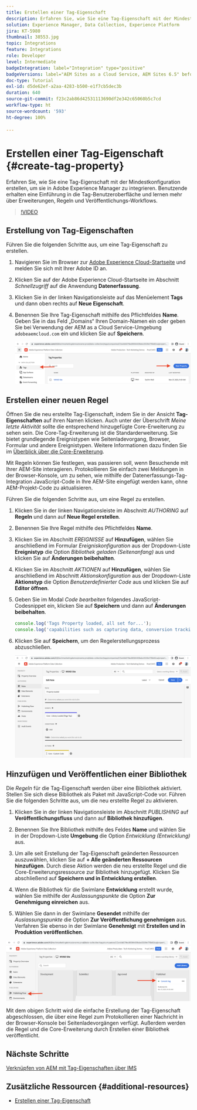 ```yaml
---
title: Erstellen einer Tag-Eigenschaft
description: Erfahren Sie, wie Sie eine Tag-Eigenschaft mit der Mindestkonfiguration erstellen, um diese in AEM zu integrieren. Benutzende erhalten eine Einführung in die Tag-Benutzeroberfläche und lernen mehr über Erweiterungen, Regeln und Veröffentlichungs-Workflows.
solution: Experience Manager, Data Collection, Experience Platform
jira: KT-5980
thumbnail: 38553.jpg
topic: Integrations
feature: Integrations
role: Developer
level: Intermediate
badgeIntegration: label="Integration" type="positive"
badgeVersions: label="AEM Sites as a Cloud Service, AEM Sites 6.5" before-title="false"
doc-type: Tutorial
exl-id: d5de62ef-a2aa-4283-b500-e1f7cb5dec3b
duration: 640
source-git-commit: f23c2ab86d42531113690df2e342c65060b5c7cd
workflow-type: ht
source-wordcount: '593'
ht-degree: 100%

---
```


# Erstellen einer Tag-Eigenschaft {#create-tag-property}

Erfahren Sie, wie Sie eine Tag-Eigenschaft mit der Mindestkonfiguration erstellen, um sie in Adobe Experience Manager zu integrieren. Benutzende erhalten eine Einführung in die Tag-Benutzeroberfläche und lernen mehr über Erweiterungen, Regeln und Veröffentlichungs-Workflows.

>[!VIDEO](https://video.tv.adobe.com/v/38553?quality=12&learn=on)

## Erstellung von Tag-Eigenschaften

Führen Sie die folgenden Schritte aus, um eine Tag-Eigenschaft zu erstellen.

1. Navigieren Sie im Browser zur [Adobe Experience Cloud-Startseite](https://experience.adobe.com/) und melden Sie sich mit Ihrer Adobe ID an.

1. Klicken Sie auf der Adobe Experience Cloud-Startseite im Abschnitt _Schnellzugriff_ auf die Anwendung **Datenerfassung**.

1. Klicken Sie in der linken Navigationsleiste auf das Menüelement **Tags** und dann oben rechts auf **Neue Eigenschaft**.

1. Benennen Sie Ihre Tag-Eigenschaft mithilfe des Pflichtfeldes **Name**. Geben Sie in das Feld „Domains“ Ihren Domain-Namen ein oder geben Sie bei Verwendung der AEM as a Cloud Service-Umgebung `adobeaemcloud.com` ein und klicken Sie auf **Speichern**.

   ![Tag-Eigenschaften](assets/tag-properties.png)

## Erstellen einer neuen Regel

Öffnen Sie die neu erstellte Tag-Eigenschaft, indem Sie in der Ansicht **Tag-Eigenschaften** auf ihren Namen klicken. Auch unter der Überschrift _Meine letzte Aktivität_ sollte die entsprechend hinzugefügte Core-Erweiterung zu sehen sein. Die Core-Tag-Erweiterung ist die Standarderweiterung. Sie bietet grundlegende Ereignistypen wie Seitenladevorgang, Browser, Formular und andere Ereignistypen. Weitere Informationen dazu finden Sie im [Überblick über die Core-Erweiterung](https://experienceleague.adobe.com/docs/experience-platform/tags/extensions/client/core/overview.html?lang=de).

Mit Regeln können Sie festlegen, was passieren soll, wenn Besuchende mit Ihrer AEM-Site interagieren. Protokollieren Sie einfach zwei Meldungen in der Browser-Konsole, um zu sehen, wie mithilfe der Datenerfassungs-Tag-Integration JavaScript-Code in Ihre AEM-Site eingefügt werden kann, ohne AEM-Projekt-Code zu aktualisieren.

Führen Sie die folgenden Schritte aus, um eine Regel zu erstellen.

1. Klicken Sie in der linken Navigationsleiste im Abschnitt _AUTHORING_ auf **Regeln** und dann auf **Neue Regel erstellen**.

1. Benennen Sie Ihre Regel mithilfe des Pflichtfeldes **Name**.

1. Klicken Sie im Abschnitt _EREIGNISSE_ auf **Hinzufügen**, wählen Sie anschließend im Formular _Ereigniskonfiguration_ aus der Dropdown-Liste **Ereignistyp** die Option _Bibliothek geladen (Seitenanfang)_ aus und klicken Sie auf **Änderungen beibehalten**.

1. Klicken Sie im Abschnitt _AKTIONEN_ auf **Hinzufügen**, wählen Sie anschließend im Abschnitt _Aktionskonfiguration_ aus der Dropdown-Liste **Aktionstyp** die Option _Benutzerdefinierter Code_ aus und klicken Sie auf **Editor öffnen**.

1. Geben Sie im Modal _Code bearbeiten_ folgendes JavaScript-Codesnippet ein, klicken Sie auf **Speichern** und dann auf **Änderungen beibehalten**.

   ```javascript
   console.log('Tags Property loaded, all set for...');
   console.log('capabilities such as capturing data, conversion tracking and delivering unique and personalized experiences');
   ```

1. Klicken Sie auf **Speichern**, um den Regelerstellungsprozess abzuschließen.

   ![Neue Regel](assets/new-rule.png)

## Hinzufügen und Veröffentlichen einer Bibliothek

Die _Regeln_ für die Tag-Eigenschaft werden über eine Bibliothek aktiviert. Stellen Sie sich diese Bibliothek als Paket mit JavaScript-Code vor. Führen Sie die folgenden Schritte aus, um die neu erstellte Regel zu aktivieren.

1. Klicken Sie in der linken Navigationsleiste im Abschnitt _PUBLISHING_ auf **Veröffentlichungsfluss** und dann auf **Bibliothek hinzufügen**.

1. Benennen Sie Ihre Bibliothek mithilfe des Feldes **Name** und wählen Sie in der Dropdown-Liste **Umgebung** die Option _Entwicklung (Entwicklung)_ aus.

1. Um alle seit Erstellung der Tag-Eigenschaft geänderten Ressourcen auszuwählen, klicken Sie auf **+ Alle geänderten Ressourcen hinzufügen**. Durch diese Aktion werden die neu erstellte Regel und die Core-Erweiterungsressource zur Bibliothek hinzugefügt. Klicken Sie abschließend auf **Speichern und in Entwicklung erstellen**.

1. Wenn die Bibliothek für die Swimlane **Entwicklung** erstellt wurde, wählen Sie mithilfe der _Auslassungspunkte_ die Option **Zur Genehmigung einreichen** aus.

1. Wählen Sie dann in der Swimlane **Gesendet** mithilfe der _Auslassungspunkte_ die Option **Zur Veröffentlichung genehmigen** aus. Verfahren Sie ebenso in der Swimlane **Genehmigt** mit **Erstellen und in Produktion veröffentlichen**.

![Veröffentlichte Bibliothek](assets/published-library.png)


Mit dem obigen Schritt wird die einfache Erstellung der Tag-Eigenschaft abgeschlossen, die über eine Regel zum Protokollieren einer Nachricht in der Browser-Konsole bei Seitenladevorgängen verfügt. Außerdem werden die Regel und die Core-Erweiterung durch Erstellen einer Bibliothek veröffentlicht.

## Nächste Schritte

[Verknüpfen von AEM mit Tag-Eigenschaften über IMS](connect-aem-tag-property-using-ims.md)


## Zusätzliche Ressourcen {#additional-resources}

* [Erstellen einer Tag-Eigenschaft](https://experienceleague.adobe.com/docs/platform-learn/implement-in-websites/configure-tags/create-a-property.html?lang=de)
